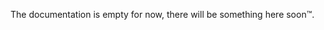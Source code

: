 <!-- Metadata
is_draft = false
template = "docs.html"

[extra]
title = "Takeoff Overview"

[extra.sidebar]
header = "get-started"
index = 50
slug = "overview"
title = "Overview"
-->

<section class="page-main">

<p class="info">
The documentation is empty for now, there will be something here soon™.
</p>
</section>
